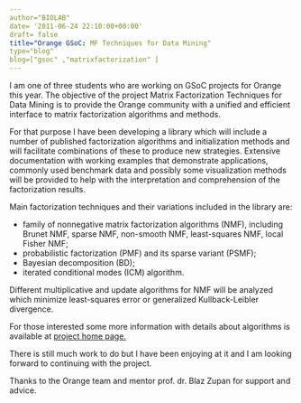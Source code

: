 ```yaml
---
author="BIOLAB"
date= '2011-06-24 22:10:00+00:00'
draft= false
title="Orange GSoC: MF Techniques for Data Mining"
type="blog"
blog=["gsoc" ,"matrixfactorization" ]
---
```


I am one of three students who are working on GSoC projects for Orange this year. The objective of the project Matrix Factorization Techniques for Data Mining is to provide the Orange community with a unified and efficient interface to matrix factorization algorithms and methods. 

For that purpose I have been developing a library which will include a number of published factorization algorithms and initialization methods and will facilitate combinations of these to produce new strategies. Extensive documentation with working examples that demonstrate applications, commonly used benchmark data and possibly some visualization methods will be provided to help with the interpretation and comprehension of the factorization results. 

Main factorization techniques and their variations included in the library are:   

* family of nonnegative matrix factorization algorithms (NMF), including Brunet NMF, sparse NMF, non-smooth NMF, least-squares NMF, local Fisher NMF;
* probabilistic factorization (PMF) and its sparse variant (PSMF);   
* Bayesian decomposition (BD);   
* iterated conditional modes (ICM) algorithm. 

Different multiplicative and update algorithms for NMF will be analyzed which minimize least-squares error or generalized Kullback-Leibler divergence. 

For those interested some more information with details about algorithms is available at [project home page.](http://orange.biolab.si/trac/intertrac/wiki%3AMatrixFactorization)

There is still much work to do but I have been enjoying at it and I am looking forward to continuing with the project. 

Thanks to the Orange team and mentor prof. dr. Blaz Zupan for support and advice.
